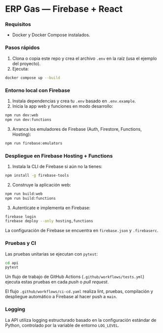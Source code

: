 # ERP Gas — Firebase + React

### Requisitos
- Docker y Docker Compose instalados.

### Pasos rápidos
1) Clona o copia este repo y crea el archivo `.env` en la raíz (usa el ejemplo del proyecto).
2) Ejecuta:
```bash
docker compose up --build
```

### Entorno local con Firebase
1) Instala dependencias y crea tu `.env` basado en `.env.example`.
2) Inicia la app web y funciones en modo desarrollo:
```bash
npm run dev:web
npm run dev:functions
```
3) Arranca los emuladores de Firebase (Auth, Firestore, Functions, Hosting):
```bash
npm run firebase:emulators
```

### Despliegue en Firebase Hosting + Functions
1) Instala la CLI de Firebase si aún no la tienes:
```bash
npm install -g firebase-tools
```
2) Construye la aplicación web:
```bash
npm run build:web
npm run build:functions
```
3) Autentícate e implementa en Firebase:
```bash
firebase login
firebase deploy --only hosting,functions
```
La configuración de Firebase se encuentra en `firebase.json` y `.firebaserc`.

### Pruebas y CI
Las pruebas unitarias se ejecutan con `pytest`:

```bash
cd api
pytest
```

Un flujo de trabajo de GitHub Actions (`.github/workflows/tests.yml`) ejecuta estas pruebas en cada *push* o *pull request*.

El flujo `.github/workflows/ci-cd.yaml` realiza lint, pruebas, compilación y despliegue automático a Firebase al hacer push a `main`.

### Logging
La API utiliza logging estructurado basado en la configuración estándar de Python, controlado por la variable de entorno `LOG_LEVEL`.